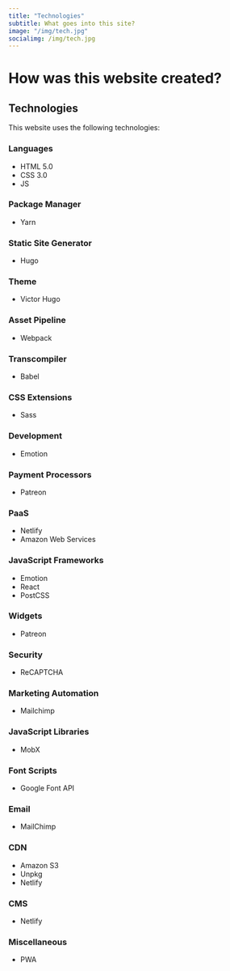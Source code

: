 ```yaml
---
title: "Technologies"
subtitle: What goes into this site?
image: "/img/tech.jpg"
socialimg: /img/tech.jpg
---
```


# How was this website created?

## Technologies

This website uses the following technologies:

### Languages

- HTML 5.0
- CSS 3.0
- JS

### Package Manager

- Yarn

### Static Site Generator

- Hugo

### Theme

- Victor Hugo

### Asset Pipeline

- Webpack

### Transcompiler

- Babel

### CSS Extensions

- Sass

### Development

- Emotion

### Payment Processors

- Patreon

### PaaS

- Netlify
- Amazon Web Services

### JavaScript Frameworks

- Emotion
- React
- PostCSS

### Widgets

- Patreon

### Security

- ReCAPTCHA

### Marketing Automation

- Mailchimp

### JavaScript Libraries

- MobX

### Font Scripts

- Google Font API

### Email

- MailChimp

### CDN

- Amazon S3
- Unpkg
- Netlify

### CMS

- Netlify

### Miscellaneous

- PWA
